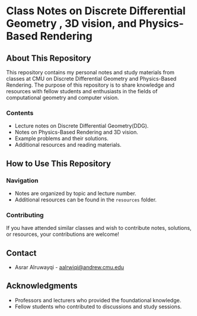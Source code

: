
# Class Notes on Discrete Differential Geometry , 3D vision, and Physics-Based Rendering

## About This Repository
This repository contains my personal notes and study materials from classes at CMU on Discrete Differential Geometry and Physics-Based Rendering. The purpose of this repository is to share knowledge and resources with fellow students and enthusiasts in the fields of computational geometry and computer vision.

### Contents
- Lecture notes on Discrete Differential Geometry(DDG).
- Notes on Physics-Based Rendering and 3D vision.
- Example problems and their solutions.
- Additional resources and reading materials.

## How to Use This Repository

### Navigation
- Notes are organized by topic and lecture number.
- Additional resources can be found in the `resources` folder.

### Contributing
If you have attended similar classes and wish to contribute notes, solutions, or resources, your contributions are welcome!



## Contact
- Asrar Alruwayqi - aalrwiqi@andrew.cmu.edu

## Acknowledgments
- Professors and lecturers who provided the foundational knowledge.
- Fellow students who contributed to discussions and study sessions.

